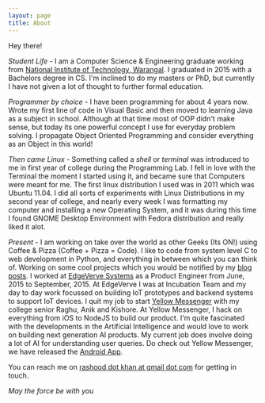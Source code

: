 ```yaml
---
layout: page
title: About
---
```


<p class="message">
  Hey there!
</p>

*Student Life* - I am a Computer Science & Engineering graduate working from [National Institute of Technology, Warangal](http://www.nitw.ac.in). I graduated in 2015 with a Bachelors degree in CS. I'm inclined to do my masters or PhD, but currently I have not given a lot of thought to further formal education.

*Programmer by choice* - I have been programming for about 4 years now. Wrote my first line of code in Visual Basic and then moved to learning Java as a subject in school. Although at that time most of OOP didn't make sense, but today its one powerful concept I use for everyday problem solving. I propagate Object Oriented Programming and consider everything as an Object in this world!

*Then came Linux* - Something called a *shell* or *terminal* was introduced to me in first year of college during the Programming Lab. I fell in love with the Terminal the moment I started using it, and became sure that Computers were meant for me. The first linux distribution I used was in 2011 which was Ubuntu 11.04. I did all sorts of experiments with Linux Distributions in my second year of college, and nearly every week I was formatting my computer and installing a new Operating System, and it was during this time I found GNOME Desktop Environment with Fedora distribution and really liked it alot.

*Present* - I am working on take over the world as other Geeks (Its ON!) using Coffee & Pizza (Coffee + Pizza = Code). I like to code from system level C to web development in Python, and everything in between which you can think of. Working on some cool projects which you would be notified by my [blog posts](http://imrashid.com). I worked at [EdgeVerve Systems](https://www.edgeverve.com) as a Product Engineer from June, 2015 to September, 2015. At EdgeVerve I was at Incubation Team and my day to day work focussed on building IoT prototypes and backend systems to support IoT devices. I quit my job to start [Yellow Messenger](https://www.yellowmessenger.com) with my college senior Raghu, Anik and Kishore. At Yellow Messenger, I hack on everything from iOS to NodeJS to build our product. I'm quite fascinated with the developments in the Artificial Intelligence and would love to work on building next generation AI products. My current job does involve doing a lot of AI for understanding user queries. Do check out Yellow Messenger, we have released the [Android App](https://bit.ly/yellowmssngr).

You can reach me on [rashood dot khan at gmail dot com](mailto:rashood.khan@gmail.com) for getting in touch.

*May the force be with you*

